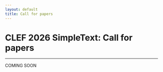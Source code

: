 ```yaml
---
layout: default
title: Call for papers
---
```



# CLEF 2026 SimpleText: Call for papers

---

COMING SOON
